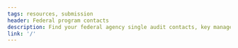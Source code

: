 ```yaml
---
tags: resources, submission
header: Federal program contacts
description: Find your federal agency single audit contacts, key management liaisons, and program contacts.
link: '/'
---
```


